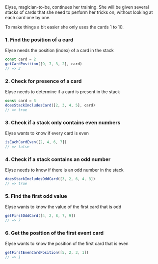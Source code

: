 Elyse, magician-to-be, continues her training. She will be given several stacks of cards that she need to perform her tricks on, without looking at each card one by one.

To make things a bit easier she only uses the cards 1 to 10.

### 1. Find the position of a card

Elyse needs the position (index) of a card in the stack

```javascript
const card = 2
getCardPosition([9, 7, 3, 2], card)
// => 3
```

### 2. Check for presence of a card

Elyse needs to determine if a card is present in the stack

```javascript
const card = 3
doesStackIncludesCard([2, 3, 4, 5], card)
// => true
```

### 3. Check if a stack only contains even numbers

Elyse wants to know if every card is even

```javascript
isEachCardEven([2, 4, 6, 7])
// => false
```

### 4. Check if a stack contains an odd number

Elyse needs to know if there is an odd number in the stack

```javascript
doesStackIncludesOddCard([3, 2, 6, 4, 8])
// => true
```

### 5. Find the first odd value

Elyse wants to know the value of the first card that is odd

```javascript
getFirstOddCard([4, 2, 8, 7, 9])
// => 7
```

### 6. Get the position of the first event card

Elyse wants to know the position of the first card that is even

```javascript
getFirstEvenCardPosition([5, 2, 3, 1])
// => 1
```
